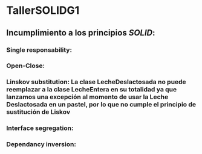 # TallerSOLIDG1
##  Incumplimiento a los principios *SOLID*:
### Single responsability:

### Open-Close:

### Linskov substitution: La clase LecheDeslactosada no puede reemplazar a la clase LecheEntera en su totalidad ya que lanzamos una excepción al momento de usar la Leche Deslactosada en un pastel, por lo que no cumple el principio de sustitución de Liskov  

### Interface segregation:

### Dependancy inversion:
